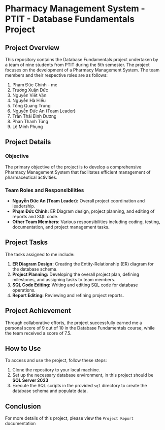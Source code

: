# Pharmacy Management System - PTIT - Database Fundamentals Project

## Project Overview

This repository contains the Database Fundamentals project undertaken by a team of nine students from PTIT during the 5th semester. The project focuses on the development of a Pharmacy Management System. The team members and their respective roles are as follows:

1. Phạm Đức Chính - me
2. Trương Xuân Đức
3. Nguyễn Viết Văn
4. Nguyễn Hà Hiếu
5. Tống Quang Trung
6. Nguyễn Đức An (Team Leader)
7. Trần Thái Bình Dương
8. Phan Thanh Tùng
9. Lê Minh Phụng

## Project Details

### Objective
The primary objective of the project is to develop a comprehensive Pharmacy Management System that facilitates efficient management of pharmaceutical activities.

### Team Roles and Responsibilities

- **Nguyễn Đức An (Team Leader):** Overall project coordination and leadership.
- **Phạm Đức Chính:** ER Diagram design, project planning, and editing of reports and SQL code.
- **Other Team Members:** Various responsibilities including coding, testing, documentation, and project management tasks.

## Project Tasks

The tasks assigned to me include:

1. **ER Diagram Design:** Creating the Entity-Relationship (ER) diagram for the database schema.
2. **Project Planning:** Developing the overall project plan, defining milestones, and assigning tasks to team members.
3. **SQL Code Editing:** Writing and editing SQL code for database operations.
4. **Report Editing:** Reviewing and refining project reports.

## Project Achievement

Through collaborative efforts, the project successfully earned me a personal score of 9 out of 10 in the Database Fundamentals course, while the team received a score of 7.5.

## How to Use

To access and use the project, follow these steps:

1. Clone the repository to your local machine.
2. Set up the necessary database environment, in this project should be **SQL Server 2023**
3. Execute the SQL scripts in the provided `sql` directory to create the database schema and populate data.

## Conclusion
For more details of this project, please view the `Project Report` documentation
